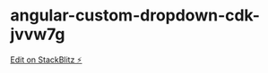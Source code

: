 # angular-custom-dropdown-cdk-jvvw7g

[Edit on StackBlitz ⚡️](https://stackblitz.com/edit/angular-custom-dropdown-cdk-jvvw7g)
